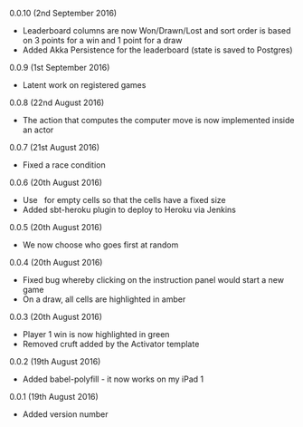 0.0.10 (2nd September 2016)

* Leaderboard columns are now Won/Drawn/Lost and sort order is based on 3 points for a win and 1 point for a draw
* Added Akka Persistence for the leaderboard (state is saved to Postgres)

0.0.9 (1st September 2016)

* Latent work on registered games

0.0.8 (22nd August 2016)

* The action that computes the computer move is now implemented inside an actor

0.0.7 (21st August 2016)

* Fixed a race condition

0.0.6 (20th August 2016)

* Use &nbsp; for empty cells so that the cells have a fixed size
* Added sbt-heroku plugin to deploy to Heroku via Jenkins

0.0.5 (20th August 2016)

* We now choose who goes first at random

0.0.4 (20th August 2016)

* Fixed bug whereby clicking on the instruction panel would start a new game
* On a draw, all cells are highlighted in amber

0.0.3 (20th August 2016)

* Player 1 win is now highlighted in green
* Removed cruft added by the Activator template

0.0.2 (19th August 2016)

* Added babel-polyfill - it now works on my iPad 1

0.0.1 (19th August 2016)

* Added version number
